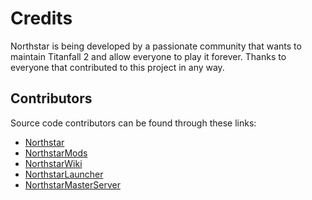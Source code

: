 # Credits

Northstar is being developed by a passionate community that wants to maintain Titanfall 2 and allow everyone to play it forever. Thanks to everyone that contributed to this project in any way.

## Contributors

Source code contributors can be found through these links:
- [Northstar](https://github.com/R2Northstar/Northstar/graphs/contributors)
- [NorthstarMods](https://github.com/R2Northstar/NorthstarMods/graphs/contributors)
- [NorthstarWiki](https://github.com/R2Northstar/NorthstarWiki/graphs/contributors)
- [NorthstarLauncher](https://github.com/R2Northstar/NorthstarLauncher/graphs/contributors)
- [NorthstarMasterServer](https://github.com/R2Northstar/NorthstarMasterServer/graphs/contributors)

